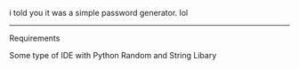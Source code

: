 i told you it was a simple password generator. lol



---------------------------------------------
Requirements

Some type of IDE with Python
Random and String Libary
